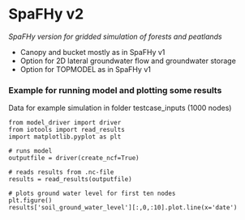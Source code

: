 # SpaFHy v2

*SpaFHy version for gridded simulation of forests and peatlands*

 - Canopy and bucket mostly as in SpaFHy v1
 - Option for 2D lateral groundwater flow and groundwater storage
 - Option for TOPMODEL as in SpaFHy v1

### Example for running model and plotting some results
Data for example simulation in folder testcase_inputs (1000 nodes)
```
from model_driver import driver
from iotools import read_results
import matplotlib.pyplot as plt

# runs model
outputfile = driver(create_ncf=True)

# reads results from .nc-file
results = read_results(outputfile)

# plots ground water level for first ten nodes
plt.figure()
results['soil_ground_water_level'][:,0,:10].plot.line(x='date')

